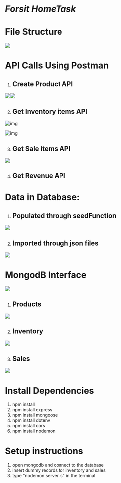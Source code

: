 # *Forsit HomeTask*

# File Structure

![](https://lh7-rt.googleusercontent.com/docsz/AD_4nXehUPf18RpUawlVNBw8nkam87mOe_bFCsIm8GDTfbxuDocCDYzR9m4RhLTt8rOp6b-MODrD74fqKWJg8YIjBcl0C41cf_DYDTDPolj7NNHPXHpjFCdhSIzVqbGOmqlrl9D6uSr3?key=odXM-SsU9GH8jNO8pIPFQg)

# API Calls Using Postman

1. ## Create Product API

![](https://lh7-rt.googleusercontent.com/docsz/AD_4nXe9eAS2JYiDVSz9LQVfOdA6f4hxMI6maVwhf7qUkvQTgZ1txEzGFd_4t31YnQJOxxbnxSCnZet0CLcsfMBowv28uyQfJLwzg1HhRp0WagHvm3I-rTRkeN6tq9-AKNk5bxvdBGRWdw?key=odXM-SsU9GH8jNO8pIPFQg)![](https://lh7-rt.googleusercontent.com/docsz/AD_4nXf4NNvwAwHDWJZhVDZ1xvUIvIgDuQJ4_OBzP-NBCxhx_-EckYxEFjyCzDqP8LhjGIB5IKMbBS8e0aDDLnKy1k-vF0sTuL2jtnnw2_KzOH4qz8vm8nRJ5z7MEQNnwO_aAvCa5AU6?key=odXM-SsU9GH8jNO8pIPFQg)

2. ## Get Inventory items API

![img](https://lh7-rt.googleusercontent.com/docsz/AD_4nXdJwkMIm9whsGDKMhwuGB5YPLk4X7E-WJqyd-LdO3WQaX2xsQlCAMTaySsFa0r1_I6y-RMKNm7FHk_aw9nhKfyBtSlZSlXtNBpLCXrmY2R4UtyFnGUQJb2uvsiKwLZ5TMQvk4lm6A?key=odXM-SsU9GH8jNO8pIPFQg)

![img](https://lh7-rt.googleusercontent.com/docsz/AD_4nXcqks9bVR2RxO0uRQ22QqBe5iCnHzL7RYAhucBDgt3_fuSEo7YLfLyPIdcQMaekpSZie9tWo3HxgQTjX1lNJcn8PcWvOhpiXMlaRsszR1h_2X_hWIl5wyegoJMQ_weac-MARoUulw?key=odXM-SsU9GH8jNO8pIPFQg)

3. ## Get Sale items API

![](https://lh7-rt.googleusercontent.com/docsz/AD_4nXf2ACn63R9G_7L6tMBDYMbmUCIx_r4QR6RmaVsXQ3ZJaXd3FxX2LhiS9eDmGjLslWdZqh3q4GEhoA75jPU0bbtnwycG7KO-coyVTVqNXh79PP9pyZ7boO_kWCUn0YYuaKNuOqT17A?key=odXM-SsU9GH8jNO8pIPFQg)

4. ## Get Revenue API

# Data in Database:

1. ## Populated through seedFunction

![](https://lh7-rt.googleusercontent.com/docsz/AD_4nXfJaMEC1EUCil5E2eBslysU3gU1Unbb837inX-aVyMwreDH3HX1BLt68_auaiW_-LonxUhSAMK_Sn58sV4QIX6NF04IGW5_YxmzfPZH6PxNzVPuaIIE_L7GDPsJfiXwV87lF5SQPA?key=odXM-SsU9GH8jNO8pIPFQg)

2. ## Imported through json files

![](https://lh7-rt.googleusercontent.com/docsz/AD_4nXeDthbPPS80QOzTU2zBZS-wV0nV-3IZCjSSmwP7hOQPoW6JPhRTWGK92mLT9MfCtB15Auisb6btqgvqws6BYxtXMPQJDC35UJNwT8SmJsBBrmf-ssx8MfZDBqtEKiQGzCY8pZlOQQ?key=odXM-SsU9GH8jNO8pIPFQg)

# MongodB Interface

![](https://lh7-rt.googleusercontent.com/docsz/AD_4nXfitPPtdQYVOMVHouiMrsMb6pLPeuisD36n-ZUO0Qj_I0om8As8yAcheRnSHQ9YeePt0yliAaEOwB5o2wb752k8aax2DKLktWa6sIrKtZkfs6faHD60agQ7lYJlbeiY1VmQtOCc9Q?key=odXM-SsU9GH8jNO8pIPFQg)

1. ## Products

![](https://lh7-rt.googleusercontent.com/docsz/AD_4nXewNFm-FxOnmUPweVOgUP3QYiyImouChK4mVkNShh0RwweYZ0kLaoGDY34PU9X26wUQ9qL0buiOme6K1Cj_Re-WF0qbUCo4uB8LTkBbmGhEkSah7BkhhyoJD-_lanm_N888QBsMcQ?key=odXM-SsU9GH8jNO8pIPFQg)

2. ## Inventory

![](https://lh7-rt.googleusercontent.com/docsz/AD_4nXd1Ooy6tpisQSTChwRgodKrJTe3dmBPV09pwFQLmXWRFEg9s0W1Q03c7YC64BmFNFvJer4XVkRFE1VuNzDuzZHqImxwNX7As1Fa7rT0hnBTsIXo_6QgWWx9goJlpBv7MuhVRZ57OQ?key=odXM-SsU9GH8jNO8pIPFQg)

3. ## Sales

![](https://lh7-rt.googleusercontent.com/docsz/AD_4nXcCzt9CZyY2qFYWWtAR2KV-6KjnydQNocYv69CWHAUxq_0PVJp0HofPGtNevtouQf3EnDXZk15VdHKaPx5O-mCRn9tNItCkkFRI30IzVTdKoaWBDMLP2J-HRU7b1wwBAKeiD35FXA?key=odXM-SsU9GH8jNO8pIPFQg)


# Install Dependencies

1. npm install
2. npm install express
3. npm install mongoose
4. npm install dotenv
5. npm install cors
6. npm install nodemon

# Setup instructions

1. open mongodb and connect to the database
2. insert dummy records for inventory and sales
3. type "nodemon server.js" in the terminal
